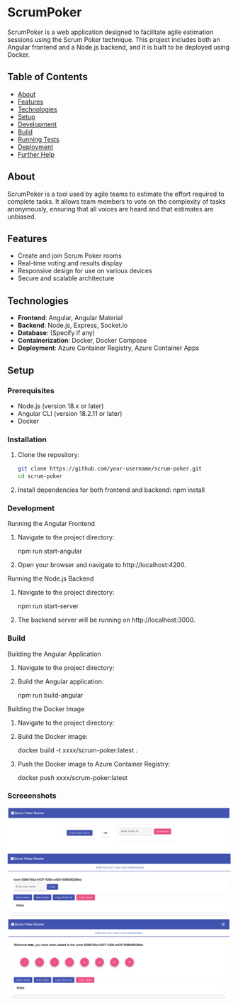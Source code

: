 # ScrumPoker

ScrumPoker is a web application designed to facilitate agile estimation sessions using the Scrum Poker technique. This project includes both an Angular frontend and a Node.js backend, and it is built to be deployed using Docker.

## Table of Contents

- [About](#about)
- [Features](#features)
- [Technologies](#technologies)
- [Setup](#setup)
- [Development](#development)
- [Build](#build)
- [Running Tests](#running-tests)
- [Deployment](#deployment)
- [Further Help](#further-help)

## About

ScrumPoker is a tool used by agile teams to estimate the effort required to complete tasks. It allows team members to vote on the complexity of tasks anonymously, ensuring that all voices are heard and that estimates are unbiased.

## Features

- Create and join Scrum Poker rooms
- Real-time voting and results display
- Responsive design for use on various devices
- Secure and scalable architecture

## Technologies

- **Frontend**: Angular, Angular Material
- **Backend**: Node.js, Express, Socket.io
- **Database**: (Specify if any)
- **Containerization**: Docker, Docker Compose
- **Deployment**: Azure Container Registry, Azure Container Apps

## Setup

### Prerequisites

- Node.js (version 18.x or later)
- Angular CLI (version 18.2.11 or later)
- Docker

### Installation

1. Clone the repository:
   ```sh
   git clone https://github.com/your-username/scrum-poker.git
   cd scrum-poker
   ```
2. Install dependencies for both frontend and backend:
   npm install

### Development

Running the Angular Frontend

1. Navigate to the project directory:

   npm run start-angular

2. Open your browser and navigate to http://localhost:4200.

Running the Node.js Backend

1. Navigate to the project directory:

   npm run start-server

2. The backend server will be running on http://localhost:3000.

### Build

Building the Angular Application

1. Navigate to the project directory:

2. Build the Angular application:

   npm run build-angular

Building the Docker Image

1. Navigate to the project directory:

2. Build the Docker image:

   docker build -t xxxx/scrum-poker:latest .

3. Push the Docker image to Azure Container Registry:

   docker push xxxx/scrum-poker:latest

### Screeenshots

![alt text](images/image.png)
![alt text](images/image-1.png)
![alt text](images/image-2.png)
